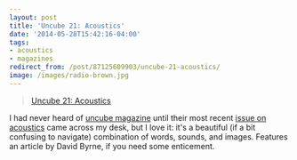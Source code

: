 ```yaml
---
layout: post 
title: 'Uncube 21: Acoustics' 
date: '2014-05-28T15:42:16-04:00' 
tags: 
- acoustics 
- magazines 
redirect_from: /post/87125609903/uncube-21-acoustics/
image: /images/radio-brown.jpg
--- 
```


> [Uncube 21: Acoustics](http://www.uncubemagazine.com/magazine-21-12784433.html#!/page1)

I had never heard of [uncube magazine](http://www.uncubemagazine.com/index.html) until their most recent [issue on acoustics](http://www.uncubemagazine.com/magazine-21-12784433.html#!/page1) came across my desk, but I love it: it's a beautiful (if a bit confusing to navigate) combination of words, sounds, and images. Features an article by David Byrne, if you need some enticement.
